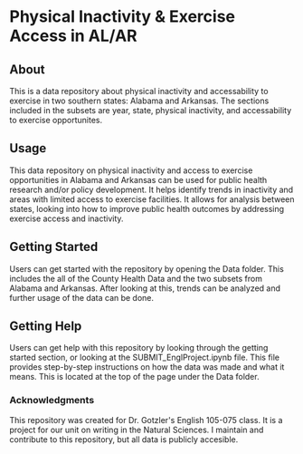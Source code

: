 # Physical Inactivity & Exercise Access in AL/AR
## About 
This is a data repository about physical inactivity and accessability to exercise in two southern states: Alabama and Arkansas. The sections included in the subsets are year, state, physical inactivity, and accessability to exercise opportunites. 
## Usage
This data repository on physical inactivity and access to exercise opportunities in Alabama and Arkansas can be used for public health research and/or policy development. It helps identify trends in inactivity and areas with limited access to exercise facilities. It allows for analysis between states, looking into how to improve public health outcomes by addressing exercise access and inactivity.
## Getting Started 
Users can get started with the repository by opening the Data folder. This includes the all of the County Health Data and the two subsets from Alabama and Arkansas. After looking at this, trends can be analyzed and further usage of the data can be done. 
## Getting Help
Users can get help with this repository by looking through the getting started section, or looking at the SUBMIT_EnglProject.ipynb file. This file provides step-by-step instructions on how the data was made and what it means. This is located at the top of the page under the Data folder. 
### Acknowledgments
This repository was created for Dr. Gotzler's English 105-075 class. It is a project for our unit on writing in the Natural Sciences. I maintain and contribute to this repository, but all data is publicly accesible.   

